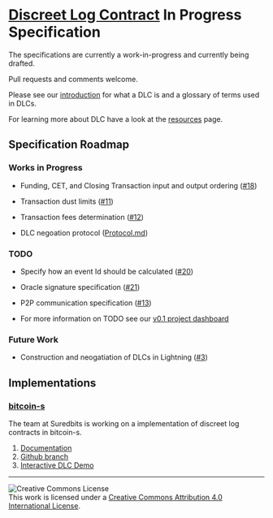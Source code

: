 # [Discreet Log Contract](https://adiabat.github.io/dlc.pdf) In Progress Specification

The specifications are currently a work-in-progress and currently being
drafted.

Pull requests and comments welcome.

Please see our [introduction](Introduction.md) for what a DLC is and a glossary of terms used in DLCs.

For learning more about DLC have a look at the [resources](Resources.md) page.

## Specification Roadmap

### Works in Progress

- Funding, CET, and Closing Transaction input and output ordering ([#18](https://github.com/discreetlogcontracts/dlcspecs/issues/18))

- Transaction dust limits ([#11](https://github.com/discreetlogcontracts/dlcspecs/issues/11))

- Transaction fees determination ([#12](https://github.com/discreetlogcontracts/dlcspecs/issues/12))

- DLC negoation protocol ([Protocol.md](Protocol.md))

### TODO

- Specify how an event Id should be calculated ([#20](https://github.com/discreetlogcontracts/dlcspecs/issues/20))

- Oracle signature specification ([#21](https://github.com/discreetlogcontracts/dlcspecs/issues/21))

- P2P communication specification ([#13](https://github.com/discreetlogcontracts/dlcspecs/issues/13))

- For more information on TODO see our [v0.1 project dashboard](https://github.com/discreetlogcontracts/dlcspecs/projects/1)

### Future Work

- Construction and neogatiation of DLCs in Lightning ([#3](https://github.com/discreetlogcontracts/dlcspecs/issues/3))

## Implementations

### [bitcoin-s](https://github.com/bitcoin-s/bitcoin-s)

The team at Suredbits is working on a implementation of discreet log contracts in bitcoin-s. 

1. [Documentation](https://bitcoin-s.org/docs/next/wallet/dlc)
2. [Github branch](https://github.com/bitcoin-s/bitcoin-s/tree/adaptor-dlc)
3. [Interactive DLC Demo](https://scastie.scala-lang.org/nkohen/OVWMOXwPRryREhVNw7pjLw/11)

---

![Creative Commons License](https://i.creativecommons.org/l/by/4.0/88x31.png "License CC-BY")
<br>
This work is licensed under a [Creative Commons Attribution 4.0 International License](http://creativecommons.org/licenses/by/4.0/).
